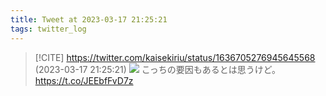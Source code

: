 ```yaml
---
title: Tweet at 2023-03-17 21:25:21
tags: twitter_log
---
```


> [!CITE] https://twitter.com/kaisekiriu/status/1636705276945645568 (2023-03-17 21:25:21)
> ![](https://twitter.com/kaisekiriu/status/1636705276945645568)
> こっちの要因もあるとは思うけど。
> https://t.co/JEEbfFvD7z

